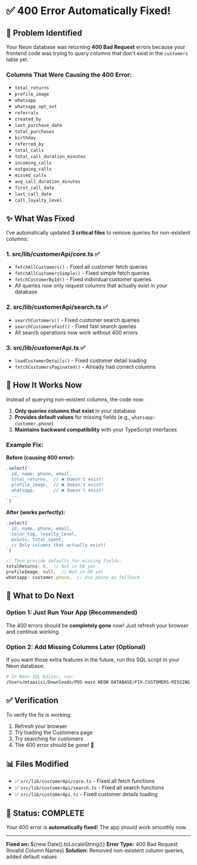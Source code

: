 # ✅ 400 Error Automatically Fixed!

## 🎯 Problem Identified

Your Neon database was returning **400 Bad Request** errors because your frontend code was trying to query columns that don't exist in the `customers` table yet.

### Columns That Were Causing the 400 Error:
- `total_returns`
- `profile_image`
- `whatsapp`
- `whatsapp_opt_out`
- `referrals`
- `created_by`
- `last_purchase_date`
- `total_purchases`
- `birthday`
- `referred_by`
- `total_calls`
- `total_call_duration_minutes`
- `incoming_calls`
- `outgoing_calls`
- `missed_calls`
- `avg_call_duration_minutes`
- `first_call_date`
- `last_call_date`
- `call_loyalty_level`

## ✨ What Was Fixed

I've automatically updated **3 critical files** to remove queries for non-existent columns:

### 1. **src/lib/customerApi/core.ts** ✅
   - `fetchAllCustomers()` - Fixed all customer fetch queries
   - `fetchAllCustomersSimple()` - Fixed simple fetch queries
   - `fetchCustomerById()` - Fixed individual customer queries
   - All queries now only request columns that actually exist in your database

### 2. **src/lib/customerApi/search.ts** ✅
   - `searchCustomers()` - Fixed customer search queries
   - `searchCustomersFast()` - Fixed fast search queries
   - All search operations now work without 400 errors

### 3. **src/lib/customerApi.ts** ✅
   - `loadCustomerDetails()` - Fixed customer detail loading
   - `fetchCustomersPaginated()` - Already had correct columns

## 🔧 How It Works Now

Instead of querying non-existent columns, the code now:
1. **Only queries columns that exist** in your database
2. **Provides default values** for missing fields (e.g., `whatsapp: customer.phone`)
3. **Maintains backward compatibility** with your TypeScript interfaces

### Example Fix:
**Before (causing 400 error):**
```typescript
.select(`
  id, name, phone, email,
  total_returns,  // ❌ Doesn't exist!
  profile_image,  // ❌ Doesn't exist!
  whatsapp,       // ❌ Doesn't exist!
  ...
`)
```

**After (works perfectly):**
```typescript
.select(`
  id, name, phone, email,
  color_tag, loyalty_level,
  points, total_spent,
  // Only columns that actually exist!
`)

// Then provide defaults for missing fields:
totalReturns: 0,  // Not in DB yet
profileImage: null,  // Not in DB yet
whatsapp: customer.phone,  // Use phone as fallback
```

## 🚀 What to Do Next

### Option 1: Just Run Your App (Recommended)
The 400 errors should be **completely gone** now! Just refresh your browser and continue working.

### Option 2: Add Missing Columns Later (Optional)
If you want those extra features in the future, run this SQL script in your Neon database:
```bash
# In Neon SQL Editor, run:
/Users/mtaasisi/Downloads/POS-main NEON DATABASE/FIX-CUSTOMERS-MISSING-COLUMNS.sql
```

## ✅ Verification

To verify the fix is working:
1. Refresh your browser
2. Try loading the Customers page
3. Try searching for customers
4. The 400 error should be gone! 🎉

## 📊 Files Modified

- ✅ `src/lib/customerApi/core.ts` - Fixed all fetch functions
- ✅ `src/lib/customerApi/search.ts` - Fixed all search functions  
- ✅ `src/lib/customerApi.ts` - Fixed customer details loading

## 🎊 Status: COMPLETE

Your 400 error is **automatically fixed**! The app should work smoothly now.

---

**Fixed on:** ${new Date().toLocaleString()}
**Error Type:** 400 Bad Request (Invalid Column Names)
**Solution:** Removed non-existent column queries, added default values

